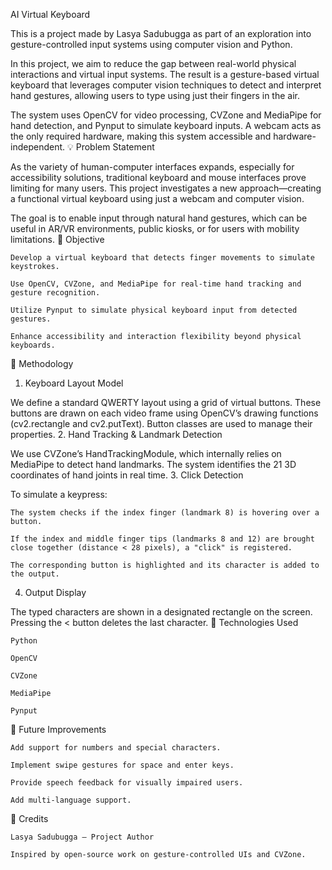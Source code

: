 AI Virtual Keyboard

This is a project made by Lasya Sadubugga as part of an exploration into gesture-controlled input systems using computer vision and Python.

In this project, we aim to reduce the gap between real-world physical interactions and virtual input systems. The result is a gesture-based virtual keyboard that leverages computer vision techniques to detect and interpret hand gestures, allowing users to type using just their fingers in the air.

The system uses OpenCV for video processing, CVZone and MediaPipe for hand detection, and Pynput to simulate keyboard inputs. A webcam acts as the only required hardware, making this system accessible and hardware-independent.
💡 Problem Statement

As the variety of human-computer interfaces expands, especially for accessibility solutions, traditional keyboard and mouse interfaces prove limiting for many users. This project investigates a new approach—creating a functional virtual keyboard using just a webcam and computer vision.

The goal is to enable input through natural hand gestures, which can be useful in AR/VR environments, public kiosks, or for users with mobility limitations.
🚩 Objective

    Develop a virtual keyboard that detects finger movements to simulate keystrokes.

    Use OpenCV, CVZone, and MediaPipe for real-time hand tracking and gesture recognition.

    Utilize Pynput to simulate physical keyboard input from detected gestures.

    Enhance accessibility and interaction flexibility beyond physical keyboards.

🧠 Methodology
1. Keyboard Layout Model

We define a standard QWERTY layout using a grid of virtual buttons. These buttons are drawn on each video frame using OpenCV’s drawing functions (cv2.rectangle and cv2.putText). Button classes are used to manage their properties.
2. Hand Tracking & Landmark Detection

We use CVZone’s HandTrackingModule, which internally relies on MediaPipe to detect hand landmarks. The system identifies the 21 3D coordinates of hand joints in real time.
3. Click Detection

To simulate a keypress:

    The system checks if the index finger (landmark 8) is hovering over a button.

    If the index and middle finger tips (landmarks 8 and 12) are brought close together (distance < 28 pixels), a "click" is registered.

    The corresponding button is highlighted and its character is added to the output.

4. Output Display

The typed characters are shown in a designated rectangle on the screen. Pressing the < button deletes the last character.
🔧 Technologies Used

    Python

    OpenCV

    CVZone

    MediaPipe

    Pynput


🧩 Future Improvements

    Add support for numbers and special characters.

    Implement swipe gestures for space and enter keys.

    Provide speech feedback for visually impaired users.

    Add multi-language support.

🙌 Credits

    Lasya Sadubugga – Project Author

    Inspired by open-source work on gesture-controlled UIs and CVZone.
